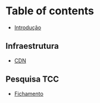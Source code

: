# Table of contents

* [Introdução](README.md)

## Infraestrutura <a id="infraestrtura"></a>

* [CDN](infraestrtura/cdn.md)

## Pesquisa TCC

* [Fichamento](pesquisa-tcc/fichamento.md)

